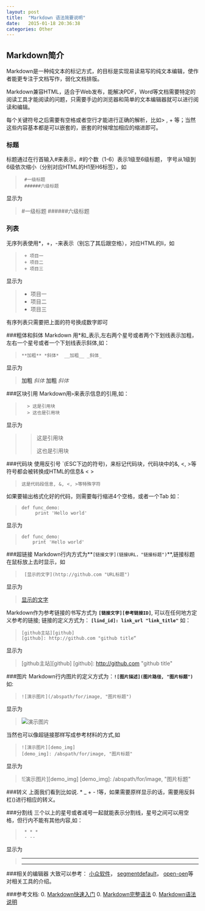 ```yaml
---
layout: post
title:  "Markdown 语法简要说明"
date:   2015-01-18 20:36:38
categories: Other
---
```


## Markdown简介
Markdown是一种纯文本的标记方式，的目标是实现易读易写的纯文本编辑，使作者能更专注于文档写作，弱化文档排版。

Markdown兼容HTML，适合于Web发布，能解决PDF，Word等文档需要特定的阅读工具才能阅读的问题，只需要手边的浏览器和简单的文本编辑器就可以进行阅读和编辑。

每个关键符号之后需要有空格或者空行才能进行正确的解析，比如> , + 等；当然这些内容基本都是可以嵌套的，嵌套的时候增加相应的缩进即可。

### 标题
标题通过在行首输入#来表示，#的个数（1-6）表示1级至6级标题，
字号从1级到6级依次缩小（分别对应HTML的H1至H6标签），如

>      #一级标题   
>      ######六级标题  

显示为

> #一级标题
> ######六级标题

### 列表
无序列表使用*，+，-来表示（别忘了其后跟空格），对应HTML的li，如

>      + 项目一  
>      + 项目二  
>      + 项目三  

显示为  

>+ 项目一
>+ 项目二
>+ 项目三

有序列表只需要把上面的符号换成数字即可

###粗体和斜体
Markdown 用*和_表示,左右两个星号或者两个下划线表示加粗，左右一个星号或者一个下划线表示斜体,如：
>     **加粗** *斜体*  __加粗__ _斜体_

显示为

>**加粗** *斜体*  __加粗__ _斜体_

###区块引用
Markdown用`>`来表示信息的引用,如：

>       > 这是引用块
>       > 这也是引用块

显示为

>> 这是引用块
>> 
>> 这也是引用块

###代码块
使用反引号 `(ESC下边的符号)，来标记代码块，代码块中的&, <, >等符号都会被转换成HTML的信息&amp; &lt; &gt;

>     这是代码段信息, &, <, >等特殊字符

如果要输出格式化好的代码，则需要每行缩进4个空格，或者一个Tab
如：

>     def func_demo:
>          print 'Hello world'

显示为

>     def func_demo:
>         print 'Hello world'
		


###超链接
Markdown行内方式为**`[链接文字](链接URL，"链接标题")`**,链接标题在鼠标放上去时显示，如

>      [显示的文字](http://github.com "URL标题")

显示为

>[显示的文字](http://github.com "URL标题")

Markdown作为参考链接的书写方式为 **`[链接文字][参考链接ID]`**, 可以在任何地方定义参考的链接;
链接的定义方式为： **`[lind_id]: link_url "link_title"`**
如：

>     [github主站][github]
>     [github]: http://github.com "github title“

显示为

> [github主站][github]
> [github]: http://github.com "github title"


###图片
Markdown行内图片的定义方式为：**`![图片描述](图片路径, "图片标题")`**
如:

>     ![演示图片](/abspath/for/image, "图片标题")

显示为

> ![演示图片](/abspath/for/image, "图片标题")

当然也可以像超链接那样写成参考材料的方式,如

>     ![演示图片][demo_img]
>     [demo_img]: /abspath/for/image, "图片标题"

显示为

> ![演示图片][demo_img]
> [demo_img]: /abspath/for/image, "图片标题"


###转义
上面我们看到比如说. * _ + - !等，如果需要原样显示的话，需要用反斜杠(\)进行相应的转义。

###分割线
三个以上的星号或者减号一起就能表示分割线，星号之间可以用空格，但行内不能有其他内容,如：

>      * * *
>      - --

显示为

> ** * 
> - --

###相关的编辑器
大致可以参考：
[小众软件](http://www.appinn.com/markdown-tools/)，
[segmentdefault](http://segmentfault.com/a/1190000000506986)，
[open-oen](http://www.open-open.com/news/view/1be6464)等对相关工具的介绍。


###参考文档:
0. [Markdown快速入门][1]
0. [Markdown完整语法][2]
0. [Markdown语法说明][3]

[1]: http://wowubuntu.com/markdown/basic.html  "Markdown快速入门" 
[2]: http://wowubuntu.com/markdown/  "Markdown完整语法" 
[3]: http://www.markdown.cn/ "Markdown语法说明"

